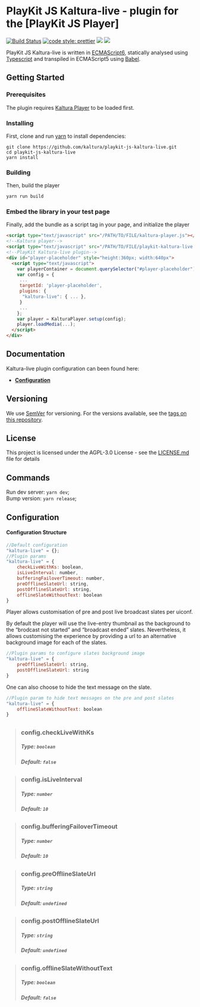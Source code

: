 # PlayKit JS Kaltura-live - plugin for the [PlayKit JS Player]

[![Build Status](https://github.com/kaltura/playkit-js-kaltura-live/actions/workflows/run_canary_full_flow.yaml/badge.svg)](https://github.com/kaltura/playkit-js-kaltura-live/actions/workflows/run_canary_full_flow.yaml)
[![code style: prettier](https://img.shields.io/badge/code_style-prettier-ff69b4.svg?style=flat-square)](https://github.com/prettier/prettier)
[![](https://img.shields.io/npm/v/@playkit-js/playkit-js-kaltura-live/latest.svg)](https://www.npmjs.com/package/@playkit-js/playkit-js-kaltura-live)
[![](https://img.shields.io/npm/v/@playkit-js/playkit-js-kaltura-live/canary.svg)](https://www.npmjs.com/package/@playkit-js/playkit-js-kaltura-live/v/canary)

PlayKit JS Kaltura-live is written in [ECMAScript6], statically analysed using [Typescript] and transpiled in ECMAScript5 using [Babel].

[typescript]: https://www.typescriptlang.org/
[ecmascript6]: https://github.com/ericdouglas/ES6-Learning#articles--tutorials
[babel]: https://babeljs.io

## Getting Started

### Prerequisites

The plugin requires [Kaltura Player] to be loaded first.

[kaltura player]: https://github.com/kaltura/kaltura-player-js

### Installing

First, clone and run [yarn] to install dependencies:

[yarn]: https://yarnpkg.com/lang/en/

```
git clone https://github.com/kaltura/playkit-js-kaltura-live.git
cd playkit-js-kaltura-live
yarn install
```

### Building

Then, build the player

```javascript
yarn run build
```

### Embed the library in your test page

Finally, add the bundle as a script tag in your page, and initialize the player

```html
<script type="text/javascript" src="/PATH/TO/FILE/kaltura-player.js"></script>
<!--Kaltura player-->
<script type="text/javascript" src="/PATH/TO/FILE/playkit-kaltura-live.js"></script>
<!--PlayKit Kaltura-live plugin-->
<div id="player-placeholder" style="height:360px; width:640px">
  <script type="text/javascript">
    var playerContainer = document.querySelector("#player-placeholder");
    var config = {
     ...
     targetId: 'player-placeholder',
     plugins: {
      "kaltura-live": { ... },
     }
     ...
    };
    var player = KalturaPlayer.setup(config);
    player.loadMedia(...);
  </script>
</div>
```

## Documentation

Kaltura-live plugin configuration can been found here:

- **[Configuration](#configuration)**

## Versioning

We use [SemVer](http://semver.org/) for versioning. For the versions available, see the [tags on this repository](https://github.com/kaltura/playkit-js-kaltura-live/tags).

## License

This project is licensed under the AGPL-3.0 License - see the [LICENSE.md](LICENSE.md) file for details

## Commands

Run dev server: `yarn dev`;<br/>
Bump version: `yarn release`;<br/>

<a name="configuration"></a>

## Configuration

#### Configuration Structure

```js
//Default configuration
"kaltura-live" = {};
//Plugin params
"kaltura-live" = {
    checkLiveWithKs: boolean,
    isLiveInterval: number,
    bufferingFailoverTimeout: number,
    preOfflineSlateUrl: string, 
    postOfflineSlateUrl: string,
    offlineSlateWithoutText: boolean
}
```
Player allows customisation of pre and post live broadcast slates per uiconf. 

By default the player will use the live-entry thumbnail as the background to the “brodcast not started” and “broadcast ended” slates. Nevertheless, it allows customising the experience by providing a url to an alternative background image for each of the slates. 

```js
//Plugin params to configure slates background image
"kaltura-live" = {
    preOfflineSlateUrl: string, 
    postOfflineSlateUrl: string
}
```

One can also choose to hide the text message on the slate.

```js
//Plugin param to hide text messages on the pre and post slates
"kaltura-live" = {
    offlineSlateWithoutText: boolean
}
```

##

> ### config.checkLiveWithKs
>
> ##### Type: `boolean`
>
> ##### Default: `false`

##

> ### config.isLiveInterval
>
> ##### Type: `number`
>
> ##### Default: `10`

##

> ### config.bufferingFailoverTimeout
>
> ##### Type: `number`
>
> ##### Default: `10`

##

> ### config.preOfflineSlateUrl
>
> ##### Type: `string`
>
> ##### Default: `undefined`

##

> ### config.postOfflineSlateUrl
>
> ##### Type: `string`
>
> ##### Default: `undefined`

##

> ### config.offlineSlateWithoutText
>
> ##### Type: `boolean`
>
> ##### Default: `false`

